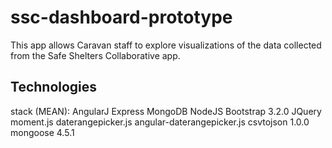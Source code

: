 # ssc-dashboard-prototype
This app allows Caravan staff to explore visualizations of the data collected from the Safe Shelters Collaborative app.

## Technologies
stack (MEAN): 
  AngularJ
  Express
  MongoDB
  NodeJS
Bootstrap 3.2.0
JQuery
moment.js
daterangepicker.js
angular-daterangepicker.js
csvtojson 1.0.0
mongoose 4.5.1
